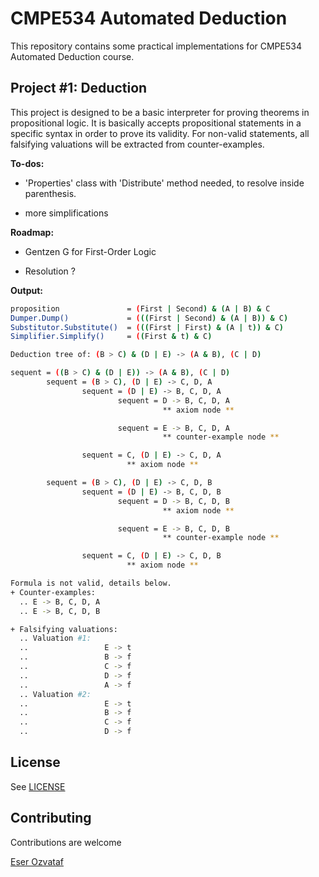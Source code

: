 CMPE534 Automated Deduction
===========================

This repository contains some practical implementations for CMPE534 Automated Deduction course.


Project #1: Deduction
---------------------
This project is designed to be a basic interpreter for proving theorems in propositional logic. It is basically accepts propositional statements in a specific syntax in order to prove its validity. For non-valid statements, all falsifying valuations will be extracted from counter-examples.


**To-dos:**

* 'Properties' class with 'Distribute' method needed, to resolve inside parenthesis.

* more simplifications


**Roadmap:**

* Gentzen G for First-Order Logic

* Resolution ?


**Output:**
``` bash
proposition               = (First | Second) & (A | B) & C
Dumper.Dump()             = (((First | Second) & (A | B)) & C)
Substitutor.Substitute()  = (((First | First) & (A | t)) & C)
Simplifier.Simplify()     = ((First & t) & C)

Deduction tree of: (B > C) & (D | E) -> (A & B), (C | D)

sequent = ((B > C) & (D | E)) -> (A & B), (C | D)
        sequent = (B > C), (D | E) -> C, D, A
                sequent = (D | E) -> B, C, D, A
                        sequent = D -> B, C, D, A
                                  ** axiom node **

                        sequent = E -> B, C, D, A
                                  ** counter-example node **

                sequent = C, (D | E) -> C, D, A
                          ** axiom node **

        sequent = (B > C), (D | E) -> C, D, B
                sequent = (D | E) -> B, C, D, B
                        sequent = D -> B, C, D, B
                                  ** axiom node **

                        sequent = E -> B, C, D, B
                                  ** counter-example node **

                sequent = C, (D | E) -> C, D, B
                          ** axiom node **

Formula is not valid, details below.
+ Counter-examples:
  .. E -> B, C, D, A
  .. E -> B, C, D, B

+ Falsifying valuations:
  .. Valuation #1:
  ..                 E -> t
  ..                 B -> f
  ..                 C -> f
  ..                 D -> f
  ..                 A -> f
  .. Valuation #2:
  ..                 E -> t
  ..                 B -> f
  ..                 C -> f
  ..                 D -> f
```


License
-------
See [LICENSE](LICENSE)


Contributing
------------
Contributions are welcome

[Eser Ozvataf](http://eser.ozvataf.com/)
